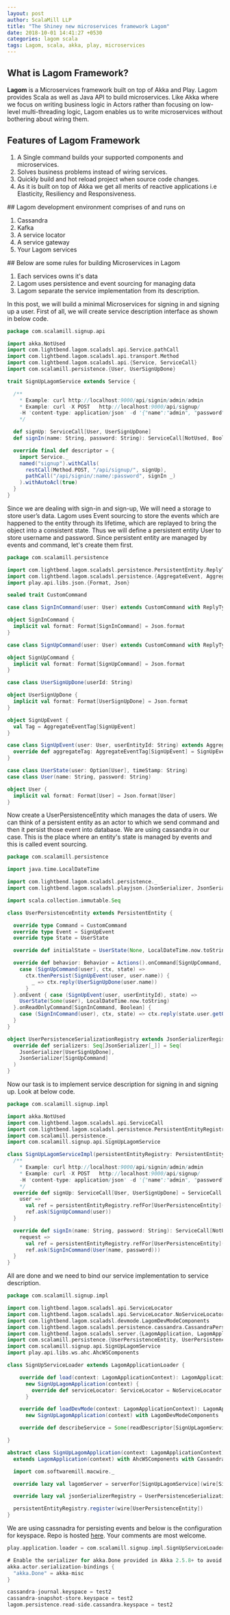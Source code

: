 ```yaml
---
layout: post
author: ScalaMill LLP
title: "The Shiney new microservices framework Lagom"
date: 2018-10-01 14:41:27 +0530
categories: lagom scala
tags: Lagom, scala, akka, play, microservices
---
```


## What is Lagom Framework?

<b>Lagom</b> is a Microservices framework built on top of Akka and Play. Lagom provides Scala as well as Java API to build microservices. Like Akka where we focus on writing business logic in Actors rather than focusing on low-level multi-threading logic, Lagom enables us to write microservices without bothering about wiring them.

## Features of Lagom Framework
<div id = "lists">
<ol>
 	<li>    A Single command builds your supported components and microservices.</li>
 	<li>    Solves business problems instead of wiring services.</li>
 	<li>    Quickly build and hot reload project when source code changes.</li>
 	<li>    As it is built on top of Akka we get all merits of reactive applications i.e Elasticity, Resiliency and Responsiveness.</li>
</ol>
</div>
## Lagom development environment comprises of and runs on
<div id = "lists">
<ol>
 	<li>   Cassandra</li>
 	<li>   Kafka</li>
 	<li>   A service locator</li>
 	<li>   A service gateway</li>
 	<li>   Your Lagom services</li>
</ol>
</div>
## Below are some rules for building Microservices in Lagom
<div id = "lists">
<ol>
 	<li> Each services owns it's data</li>
 	<li> Lagom uses persistence and event sourcing for managing data</li>
 	<li> Lagom separate the service implementation from its description.</li>
</ol>
</div>
In this post, we will build a minimal Microservices for signing in and signing up a user. First of all, we will create service description interface as shown in below code.

```scala
package com.scalamill.signup.api

import akka.NotUsed
import com.lightbend.lagom.scaladsl.api.Service.pathCall
import com.lightbend.lagom.scaladsl.api.transport.Method
import com.lightbend.lagom.scaladsl.api.{Service, ServiceCall}
import com.scalamill.persistence.{User, UserSignUpDone}

trait SignUpLagomService extends Service {

  /**
    * Example: curl http://localhost:9000/api/signin/admin/admin
    * Example: curl -X POST   http://localhost:9000/api/signup/ 
    -H 'content-type: application/json' -d '{"name":"admin", "password":"admin"}'
    */

  def signUp: ServiceCall[User, UserSignUpDone]
  def signIn(name: String, password: String): ServiceCall[NotUsed, Boolean]

  override final def descriptor = {
    import Service._
    named("signup").withCalls(
      restCall(Method.POST, "/api/signup/", signUp),
      pathCall("/api/signin/:name/:password", signIn _)
    ).withAutoAcl(true)
  }
}
```

Since we are dealing with sign-in and sign-up, We will need a storage to store user’s data. Lagom uses Event sourcing to store the events which are happened to the entity through its lifetime, which are replayed to bring the object into a consistent state. Thus we will define a persistent entity User to store username and password. Since persistent entity are managed by events and command, let's create them first.

```scala
package com.scalamill.persistence

import com.lightbend.lagom.scaladsl.persistence.PersistentEntity.ReplyType
import com.lightbend.lagom.scaladsl.persistence.{AggregateEvent, AggregateEventTag}
import play.api.libs.json.{Format, Json}

sealed trait CustomCommand

case class SignInCommand(user: User) extends CustomCommand with ReplyType[Boolean]

object SignInCommand {
  implicit val format: Format[SignInCommand] = Json.format
}

case class SignUpCommand(user: User) extends CustomCommand with ReplyType[UserSignUpDone]

object SignUpCommand {
  implicit val format: Format[SignUpCommand] = Json.format
}

case class UserSignUpDone(userId: String)

object UserSignUpDone {
  implicit val format: Format[UserSignUpDone] = Json.format
}

object SignUpEvent {
  val Tag = AggregateEventTag[SignUpEvent]
}

case class SignUpEvent(user: User, userEntityId: String) extends AggregateEvent[SignUpEvent] {
  override def aggregateTag: AggregateEventTag[SignUpEvent] = SignUpEvent.Tag
}

case class UserState(user: Option[User], timeStamp: String)
case class User(name: String, password: String)

object User {
  implicit val format: Format[User] = Json.format[User]
}
```

Now create a UserPersistenceEntity which manages the data of users. We can think of a persistent entity as an actor to which we send command and then it persist those event into database. We are using cassandra in our case. This is the place where an entity's state is managed by events and this is called event sourcing. 

```scala
package com.scalamill.persistence

import java.time.LocalDateTime

import com.lightbend.lagom.scaladsl.persistence._
import com.lightbend.lagom.scaladsl.playjson.{JsonSerializer, JsonSerializerRegistry}

import scala.collection.immutable.Seq

class UserPersistenceEntity extends PersistentEntity {

  override type Command = CustomCommand
  override type Event = SignUpEvent
  override type State = UserState

  override def initialState = UserState(None, LocalDateTime.now.toString)

  override def behavior: Behavior = Actions().onCommand[SignUpCommand, UserSignUpDone] {
    case (SignUpCommand(user), ctx, state) => 
      ctx.thenPersist(SignUpEvent(user, user.name)) {
        _ => ctx.reply(UserSignUpDone(user.name))
      }
  }.onEvent { case (SignUpEvent(user, userEntityId), state) =>
    UserState(Some(user), LocalDateTime.now.toString)
  }.onReadOnlyCommand[SignInCommand, Boolean] {
    case (SignInCommand(user), ctx, state) => ctx.reply(state.user.getOrElse(User("", "")) == user)
  }
}

object UserPersistenceSerializationRegistry extends JsonSerializerRegistry {
  override def serializers: Seq[JsonSerializer[_]] = Seq(
    JsonSerializer[UserSignUpDone],
    JsonSerializer[SignUpCommand]
  )
}
```
Now our task is to implement service description for signing in and signing up. Look at below code.

```scala
package com.scalamill.signup.impl

import akka.NotUsed
import com.lightbend.lagom.scaladsl.api.ServiceCall
import com.lightbend.lagom.scaladsl.persistence.PersistentEntityRegistry
import com.scalamill.persistence._
import com.scalamill.signup.api.SignUpLagomService

class SignUpLagomServiceImpl(persistentEntityRegistry: PersistentEntityRegistry) extends SignUpLagomService {
  /**
    * Example: curl http://localhost:9000/api/signin/admin/admin
    * Example: curl -X POST   http://localhost:9000/api/signup/ 
    -H 'content-type: application/json' -d '{"name":"admin", "password":"admin"}'
    */
  override def signUp: ServiceCall[User, UserSignUpDone] = ServiceCall {
    user =>
      val ref = persistentEntityRegistry.refFor[UserPersistenceEntity](user.name)
      ref.ask(SignUpCommand(user))
  }

  override def signIn(name: String, password: String): ServiceCall[NotUsed, Boolean] = ServiceCall {
    request =>
      val ref = persistentEntityRegistry.refFor[UserPersistenceEntity](name)
      ref.ask(SignInCommand(User(name, password)))
  }
}

```

All are done and we need to bind our service implementation to service description.

```scala
package com.scalamill.signup.impl

import com.lightbend.lagom.scaladsl.api.ServiceLocator
import com.lightbend.lagom.scaladsl.api.ServiceLocator.NoServiceLocator
import com.lightbend.lagom.scaladsl.devmode.LagomDevModeComponents
import com.lightbend.lagom.scaladsl.persistence.cassandra.CassandraPersistenceComponents
import com.lightbend.lagom.scaladsl.server.{LagomApplication, LagomApplicationContext, LagomApplicationLoader}
import com.scalamill.persistence.{UserPersistenceEntity, UserPersistenceSerializationRegistry}
import com.scalamill.signup.api.SignUpLagomService
import play.api.libs.ws.ahc.AhcWSComponents

class SignUpServiceLoader extends LagomApplicationLoader {

    override def load(context: LagomApplicationContext): LagomApplication =
      new SignUpLagomApplication(context) {
        override def serviceLocator: ServiceLocator = NoServiceLocator
      }

    override def loadDevMode(context: LagomApplicationContext): LagomApplication =
      new SignUpLagomApplication(context) with LagomDevModeComponents

    override def describeService = Some(readDescriptor[SignUpLagomService])

}

abstract class SignUpLagomApplication(context: LagomApplicationContext)
  extends LagomApplication(context) with AhcWSComponents with CassandraPersistenceComponents{

  import com.softwaremill.macwire._

  override lazy val lagomServer = serverFor[SignUpLagomService](wire[SignUpLagomServiceImpl])

  override lazy val jsonSerializerRegistry = UserPersistenceSerializationRegistry

  persistentEntityRegistry.register(wire[UserPersistenceEntity])
}
```

We are using cassnadra for persisting events and below is the configuration for keyspace. Repo is hosted [here](https://github.com/scalamill/lagom-signup-microservice). Your comments are most welcome.

```scala
play.application.loader = com.scalamill.signup.impl.SignUpServiceLoader

# Enable the serializer for akka.Done provided in Akka 2.5.8+ to avoid the use of Java serialization.
akka.actor.serialization-bindings {
  "akka.Done" = akka-misc
}

cassandra-journal.keyspace = test2
cassandra-snapshot-store.keyspace = test2
lagom.persistence.read-side.cassandra.keyspace = test2
```






